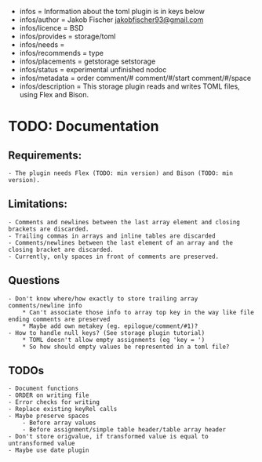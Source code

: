 - infos = Information about the toml plugin is in keys below
- infos/author = Jakob Fischer <jakobfischer93@gmail.com>
- infos/licence = BSD
- infos/provides = storage/toml
- infos/needs =
- infos/recommends = type
- infos/placements = getstorage setstorage
- infos/status = experimental unfinished nodoc
- infos/metadata = order comment/# comment/#/start comment/#/space
- infos/description = This storage plugin reads and writes TOML files, using Flex and Bison.

# TODO: Documentation

## Requirements:

    - The plugin needs Flex (TODO: min version) and Bison (TODO: min version).

## Limitations:

	- Comments and newlines between the last array element and closing brackets are discarded.
	- Trailing commas in arrays and inline tables are discarded
	- Comments/newlines between the last element of an array and the closing bracket are discarded.
	- Currently, only spaces in front of comments are preserved.

## Questions

    - Don't know where/how exactly to store trailing array comments/newline info
        * Can't associate those info to array top key in the way like file ending comments are preserved
        * Maybe add own metakey (eg. epilogue/comment/#1)?
	- How to handle null keys? (See storage plugin tutorial)
		* TOML doesn't allow empty assignments (eg 'key = ')
		* So how should empty values be represented in a toml file?
		
## TODOs
	- Document functions
	- ORDER on writing file
	- Error checks for writing
	- Replace existing keyRel calls
	- Maybe preserve spaces
		- Before array values
		- Before assignment/simple table header/table array header
	- Don't store origvalue, if transformed value is equal to untransformed value
    - Maybe use date plugin
